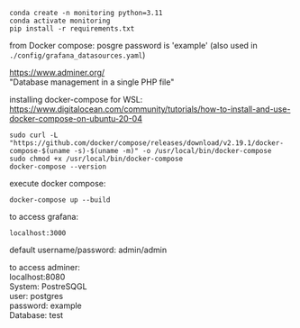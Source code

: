 ```
conda create -n monitoring python=3.11
conda activate monitoring
pip install -r requirements.txt
```

from Docker compose:
posgre password is 'example'
(also used in ```./config/grafana_datasources.yaml```)

https://www.adminer.org/  
"Database management in a single PHP file"

installing docker-compose for WSL:
https://www.digitalocean.com/community/tutorials/how-to-install-and-use-docker-compose-on-ubuntu-20-04

```
sudo curl -L "https://github.com/docker/compose/releases/download/v2.19.1/docker-compose-$(uname -s)-$(uname -m)" -o /usr/local/bin/docker-compose  
sudo chmod +x /usr/local/bin/docker-compose  
docker-compose --version
```


execute docker compose:  
```
docker-compose up --build
```

to access grafana:
```
localhost:3000
``````

default username/password: admin/admin

to access adminer:  
localhost:8080  
System: PostreSQGL  
user: postgres  
password: example  
Database: test  